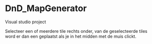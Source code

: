 # DnD_MapGenerator
Visual studio project

Selecteer een of meerdere tile rechts onder, van de geselecteerde tiles word er dan een geplaatst als je in het midden met de muis clickt.

